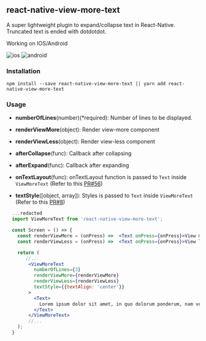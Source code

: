## react-native-view-more-text

A super lightweight plugin to expand/collapse text in React-Native. Truncated text is ended with dotdotdot.

Working on IOS/Android

![ios](https://raw.githubusercontent.com/nlt2390/react-native-view-more-text/master/ios.gif)
![android](https://raw.githubusercontent.com/nlt2390/react-native-view-more-text/master/android.gif)

### Installation

```
npm install --save react-native-view-more-text || yarn add react-native-view-more-text

```

### Usage

- **numberOfLines**(number)(*required): Number of lines to be displayed.
- **renderViewMore**(object): Render view-more component 
- **renderViewLess**(object): Render view-less component 
- **afterCollapse**(func): Callback after collapsing
- **afterExpand**(func): Callback after expanding

- **onTextLayout**(func): onTextLayout function is passed to `Text` inside `ViewMoreText`
(Refer to this [PR#56](https://github.com/nlt2390/react-native-view-more-text/pull/56))
- **textStyle**([object, array]): Styles is passed to `Text` inside `ViewMoreText`
(Refer to this [PR#8](https://github.com/nlt2390/react-native-view-more-text/pull/8))

```jsx
  ...redacted
  import ViewMoreText from 'react-native-view-more-text';

  const Screen = () => {
    const renderViewMore = (onPress) =>  <Text onPress={onPress}>View more</Text>;
    const renderViewLess = (onPress) =>  <Text onPress={onPress}>View less</Text>;

    return (
       //...  
        <ViewMoreText
          numberOfLines={3}
          renderViewMore={renderViewMore}
          renderViewLess={renderViewLess}
          textStyle={{textAlign: 'center'}}
        >
          <Text>
            Lorem ipsum dolor sit amet, in quo dolorum ponderum, nam veri molestie constituto eu. Eum enim tantas sadipscing ne, ut omnes malorum nostrum cum. Errem populo qui ne, ea ipsum antiopam definitionem eos.
          </Text>
        </ViewMoreText>
        //... 
    );
  }
```
